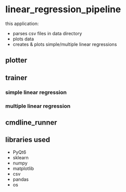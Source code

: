 # linear_regression_pipeline

this application:

* parses csv files in data directory
* plots data
* creates & plots simple/multiple linear regressions

## plotter

## trainer

### simple linear regression

### multiple linear regression

## cmdline_runner

## libraries used

* PyQt6
* sklearn
* numpy
* matplotlib
* csv
* pandas
* os




